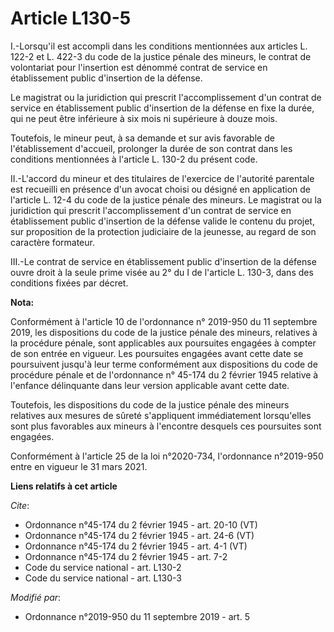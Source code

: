 # Article L130-5

I.-Lorsqu'il est accompli dans les conditions mentionnées aux articles L. 122-2 et L. 422-3 du code de la justice pénale des
mineurs, le contrat de volontariat pour l'insertion est dénommé contrat de service en établissement public d'insertion de la
défense.

Le magistrat ou la juridiction qui prescrit l'accomplissement d'un contrat de service en établissement public d'insertion de
la défense en fixe la durée, qui ne peut être inférieure à six mois ni supérieure à douze mois.

Toutefois, le mineur peut, à sa demande et sur avis favorable de l'établissement d'accueil, prolonger la durée de son contrat
dans les conditions mentionnées à l'article L. 130-2 du présent code.

II.-L'accord du mineur et des titulaires de l'exercice de l'autorité parentale est recueilli en présence d'un avocat choisi
ou désigné en application de l'article L. 12-4 du code de la justice pénale des mineurs. Le magistrat ou la juridiction qui
prescrit l'accomplissement d'un contrat de service en établissement public d'insertion de la défense valide le contenu du
projet, sur proposition de la protection judiciaire de la jeunesse, au regard de son caractère formateur.

III.-Le contrat de service en établissement public d'insertion de la défense ouvre droit à la seule prime visée au 2° du I de
l'article L. 130-3, dans des conditions fixées par décret.

**Nota:**

Conformément à l'article 10 de l'ordonnance n° 2019-950 du 11 septembre 2019, les dispositions du code de la justice pénale
des mineurs, relatives à la procédure pénale, sont applicables aux poursuites engagées à compter de son entrée en vigueur.
Les poursuites engagées avant cette date se poursuivent jusqu'à leur terme conformément aux dispositions du code de procédure
pénale et de l'ordonnance n° 45-174 du 2 février 1945 relative à l'enfance délinquante dans leur version applicable avant
cette date.

Toutefois, les dispositions du code de la justice pénale des mineurs relatives aux mesures de sûreté s'appliquent
immédiatement lorsqu'elles sont plus favorables aux mineurs à l'encontre desquels ces poursuites sont engagées.

Conformément à l'article 25 de la loi n°2020-734, l'ordonnance n°2019-950 entre en vigueur le 31 mars 2021.

**Liens relatifs à cet article**

_Cite_:

  - Ordonnance n°45-174 du 2 février 1945 - art. 20-10 (VT)
  - Ordonnance n°45-174 du 2 février 1945 - art. 24-6 (VT)
  - Ordonnance n°45-174 du 2 février 1945 - art. 4-1 (VT)
  - Ordonnance n°45-174 du 2 février 1945 - art. 7-2
  - Code du service national - art. L130-2
  - Code du service national - art. L130-3

_Modifié par_:

  - Ordonnance n°2019-950 du 11 septembre 2019 - art. 5
